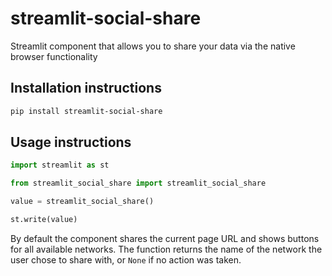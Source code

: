 # streamlit-social-share

Streamlit component that allows you to share your data via the native browser functionality

## Installation instructions 

```sh
pip install streamlit-social-share
```

## Usage instructions

```python
import streamlit as st

from streamlit_social_share import streamlit_social_share

value = streamlit_social_share()

st.write(value)
```

By default the component shares the current page URL and shows buttons for all
available networks. The function returns the name of the network the user chose
to share with, or ``None`` if no action was taken.
